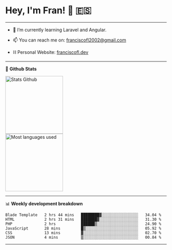 # Hey, I'm Fran! 👋 :es:

-------

- 🌱 I’m currently learning Laravel and Angular.

- 📫 You can reach me on: franciscofl2002@gmail.com

- ⛓  Personal Website: [franciscofl.dev](https://www.franciscofl.dev/)

-------

📝 **Github Stats**


<div align="left">
  <img height="180em" src="https://github-readme-stats.vercel.app/api?username=franciscofl12&count_private=true&show_icons=true&theme=dracula&bg_color=-45deg,282A36,3D3344" alt="Stats Github"/>
  <br>
  <img height="180em" src="https://github-readme-stats.vercel.app/api/top-langs/?username=franciscofl12&count_private&theme=dracula&bg_color=-45deg,282A36,3D3344&layout=compact&langs_count=6" alt="Most languages used"/>
</div>

-------

📊 **Weekly development breakdown**


<!--START_SECTION:waka-->

```text
Blade Template   2 hrs 44 mins   ████████▓░░░░░░░░░░░░░░░░   34.04 %
HTML             2 hrs 31 mins   ███████▓░░░░░░░░░░░░░░░░░   31.30 %
PHP              2 hrs           ██████▒░░░░░░░░░░░░░░░░░░   24.90 %
JavaScript       28 mins         █▒░░░░░░░░░░░░░░░░░░░░░░░   05.92 %
CSS              13 mins         ▓░░░░░░░░░░░░░░░░░░░░░░░░   02.70 %
JSON             4 mins          ▒░░░░░░░░░░░░░░░░░░░░░░░░   00.84 %
```

<!--END_SECTION:waka-->

-------

